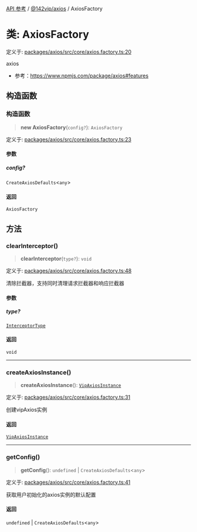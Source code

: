 [API 参考](../wiki/Home) / [@142vip/axios](../wiki/@142vip.axios) / AxiosFactory

# 类: AxiosFactory

定义于: [packages/axios/src/core/axios.factory.ts:20](https://github.com/142vip/core-x/blob/567cadf3a9f5104aada595325cfb94d08a88f92f/packages/axios/src/core/axios.factory.ts#L20)

axios
- 参考：https://www.npmjs.com/package/axios#features

## 构造函数

### 构造函数

> **new AxiosFactory**(`config?`): `AxiosFactory`

定义于: [packages/axios/src/core/axios.factory.ts:23](https://github.com/142vip/core-x/blob/567cadf3a9f5104aada595325cfb94d08a88f92f/packages/axios/src/core/axios.factory.ts#L23)

#### 参数

##### config?

`CreateAxiosDefaults`\<`any`\>

#### 返回

`AxiosFactory`

## 方法

### clearInterceptor()

> **clearInterceptor**(`type?`): `void`

定义于: [packages/axios/src/core/axios.factory.ts:48](https://github.com/142vip/core-x/blob/567cadf3a9f5104aada595325cfb94d08a88f92f/packages/axios/src/core/axios.factory.ts#L48)

清除拦截器，支持同时清理请求拦截器和响应拦截器

#### 参数

##### type?

[`InterceptorType`](../wiki/@142vip.axios.%E6%9E%9A%E4%B8%BE.InterceptorType)

#### 返回

`void`

***

### createAxiosInstance()

> **createAxiosInstance**(): [`VipAxiosInstance`](../wiki/@142vip.axios.%E6%8E%A5%E5%8F%A3.VipAxiosInstance)

定义于: [packages/axios/src/core/axios.factory.ts:31](https://github.com/142vip/core-x/blob/567cadf3a9f5104aada595325cfb94d08a88f92f/packages/axios/src/core/axios.factory.ts#L31)

创建vipAxios实例

#### 返回

[`VipAxiosInstance`](../wiki/@142vip.axios.%E6%8E%A5%E5%8F%A3.VipAxiosInstance)

***

### getConfig()

> **getConfig**(): `undefined` \| `CreateAxiosDefaults`\<`any`\>

定义于: [packages/axios/src/core/axios.factory.ts:41](https://github.com/142vip/core-x/blob/567cadf3a9f5104aada595325cfb94d08a88f92f/packages/axios/src/core/axios.factory.ts#L41)

获取用户初始化的axios实例的默认配置

#### 返回

`undefined` \| `CreateAxiosDefaults`\<`any`\>
